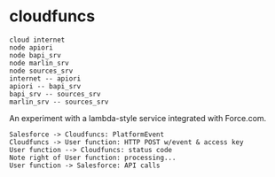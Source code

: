 # cloudfuncs

```diagram-uml
cloud internet
node apiori
node bapi_srv
node marlin_srv
node sources_srv
internet -- apiori
apiori -- bapi_srv
bapi_srv -- sources_srv
marlin_srv -- sources_srv

```

An experiment with a lambda-style service integrated with Force.com.

```diagram-sequence
Salesforce -> Cloudfuncs: PlatformEvent
Cloudfuncs -> User function: HTTP POST w/event & access key
User function --> Cloudfuncs: status code
Note right of User function: processing...
User function -> Salesforce: API calls
```

